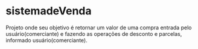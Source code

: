 # sistemadeVenda
Projeto onde seu objetivo é retornar um valor de uma compra entrada pelo usuário(comerciante) e fazendo as operações de desconto e parcelas, informado usuário(comerciante).
